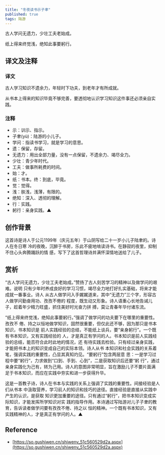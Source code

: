 ```yaml
---
title: "冬夜读书示子聿"
published: true
tags: 陆游
---
```


古人学问无遗力，少壮工夫老始成。

纸上得来终觉浅，绝知此事要躬行。

## 译文及注释

### 译文

古人学习知识不遗余力，年轻时下功夫，到老年才有所成就。

从书本上得来的知识毕竟不够完善，要透彻地认识学习知识这件事还必须亲自实践。

### 注释

- 示：训示、指示。
- 子聿(yù)：陆游的小儿子。
- 学问：指读书学习，就是学习的意思。
- 遗：保留，存留。
- 无遗力：用出全部力量，没有一点保留，不遗余力、竭尽全力。
- 少壮：青少年时代。
- 工夫：做事所耗费的时间。
- 始：才。
- 纸：书本。终：到底，毕竟。
- 觉：觉得。
- 浅：肤浅，浅薄，有限的。
- 绝知：深入、透彻的理解。
- 行：实践。
- 躬行：亲身实践。▲

## 创作背景

这首诗是诗人于公元1199年（庆元五年）于山阴写给二十一岁小儿子陆聿的。诗人在冬日寒
冷的夜晚，沉醉于书房，乐此不疲地啃读诗书。在静寂的夜里，抑制不住心头奔腾踊跃的情
感，写下了这首哲理诗并满怀深情地送给了儿子。

## 赏析

“古人学问无遗力，少壮工夫老始成。”赞扬了古人刻苦学习的精神以及做学问的艰难。说明
只有少年时养成良好的学习习惯，竭尽全力地打好扎实基础，将来才能成就一番事业。诗人
从古人做学问入手娓娓道来，其中“无遗力”三个字，形容古人做学问勤奋用功、孜孜不倦的
程度，既生动又形象。诗人语重心长地告诫儿子，趁着年少精力旺盛，抓住美好时光奋力拼
搏，莫让青春年华付诸东流。

“纸上得来终觉浅，绝知此事要躬行。”强调了做学问的功夫要下在哪里的重要性。孜孜不
倦、持之以恒地做学知识，固然很重要，但仅此还不够，因为那只是书本知识，书本知识是
前人实践经验的总结，不能纸上谈兵，要“亲身躬行”。一个既有书本知识，又有实践经验的
人，才是真正有学问的人。书本知识是前人实践经验的总结，能否符合此时此地的情况，还
有待实践去检验。只有经过亲身实践，才能把书本上的知识变成自己的实际本领。诗人从书
本知识和社会实践的关系着笔，强调实践的重要性，凸显其真知灼见。“要躬行”包含两层意
思：一是学习过程中要“躬行”，力求做到“口到、手到、心到”，二是获取知识后还要“躬
行”，通过亲身实践化为己有，转为己用。诗人的意图非常明显，旨在激励儿子不要片面满
足于书本知识，而应在实践中夯实和进一步获得升华。

这是一首教子诗，诗人在书本与实践的关系上强调了实践的重要性。间接经验是人们从书本
中汲取营养，学习前人的知识和技巧的途径。直接经验是直接从实践中产生的认识，是获取
知识更加重要的途径。只有通过“躬行”，把书本知识变成实际知识，才能发挥所学知识对实
践的指导作用。本诗通过写陆游对儿子子聿的教育，告诉读者做学问要有孜孜不倦、持之以
恒的精神。一个既有书本知识，又有实践精神的人，才是真正有学问的人。▲

## Reference

- [https://so.gushiwen.cn/shiwenv_51c560529d2a.aspx](https://so.gushiwen.cn/shiwenv_51c560529d2a.aspx)